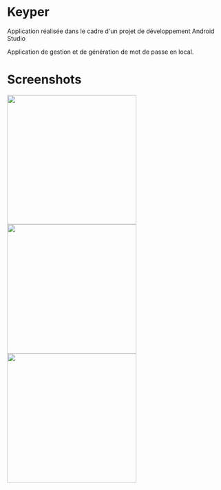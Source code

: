 # Keyper
Application réalisée dans le cadre d'un projet de développement Android Studio</br>

Application de gestion et de génération de mot de passe en local.</br>

# Screenshots

<img width="300" src="https://image.noelshack.com/fichiers/2020/47/4/1605741857-screen1.jpg"/>
<img width="300" src="https://image.noelshack.com/fichiers/2020/47/4/1605741856-screen2.jpg"/>
<img width="300" src="https://image.noelshack.com/fichiers/2020/47/4/1605741857-screen3.jpg"/>
